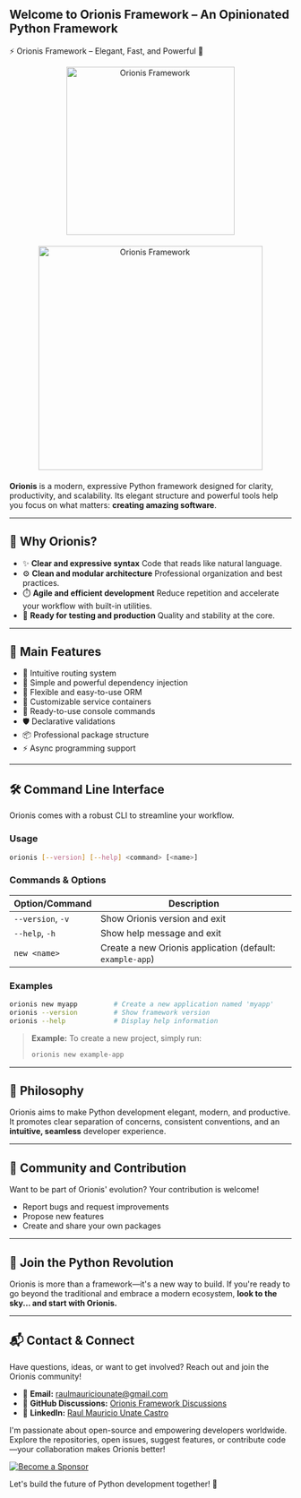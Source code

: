 ## Welcome to Orionis Framework – An Opinionated Python Framework

⚡ Orionis Framework – Elegant, Fast, and Powerful 🚀

<div align="center" style="margin-bottom: 20px;">
    <img src="https://orionis-framework.com/svg/logo.svg" alt="Orionis Framework" width="300"/>
</div>
<div align="center" style="margin-bottom: 20px;">
    <img src="https://orionis-framework.com/svg/text.svg" alt="Orionis Framework" width="400"/>
</div>

**Orionis** is a modern, expressive Python framework designed for clarity, productivity, and scalability. Its elegant structure and powerful tools help you focus on what matters: **creating amazing software**.

---

## 🚀 Why Orionis?

- ✨ **Clear and expressive syntax**
  Code that reads like natural language.
- ⚙️ **Clean and modular architecture**
  Professional organization and best practices.
- ⏱️ **Agile and efficient development**
  Reduce repetition and accelerate your workflow with built-in utilities.
- 🧪 **Ready for testing and production**
  Quality and stability at the core.

---

## 🧱 Main Features

- 🧩 Intuitive routing system
- 🔧 Simple and powerful dependency injection
- 🧬 Flexible and easy-to-use ORM
- 🎯 Customizable service containers
- 🧰 Ready-to-use console commands
- 🛡️ Declarative validations
- 📦 Professional package structure
- ⚡ Async programming support

---

## 🛠️ Command Line Interface

Orionis comes with a robust CLI to streamline your workflow.

### Usage

```bash
orionis [--version] [--help] <command> [<name>]
```

### Commands & Options

| Option/Command      | Description                                      |
|---------------------|--------------------------------------------------|
| `--version`, `-v`   | Show Orionis version and exit                    |
| `--help`, `-h`      | Show help message and exit                       |
| `new <name>`        | Create a new Orionis application (default: `example-app`) |

### Examples

```bash
orionis new myapp         # Create a new application named 'myapp'
orionis --version         # Show framework version
orionis --help            # Display help information
```

> **Example:**
> To create a new project, simply run:
> ```bash
> orionis new example-app
> ```

---

## 🧠 Philosophy

Orionis aims to make Python development elegant, modern, and productive. It promotes clear separation of concerns, consistent conventions, and an **intuitive, seamless** developer experience.

---

## 📢 Community and Contribution

Want to be part of Orionis' evolution? Your contribution is welcome!

- Report bugs and request improvements
- Propose new features
- Create and share your own packages

---

## 🌠 Join the Python Revolution

Orionis is more than a framework—it's a new way to build. If you're ready to go beyond the traditional and embrace a modern ecosystem, **look to the sky... and start with Orionis.**

---

## 📬 Contact & Connect

Have questions, ideas, or want to get involved? Reach out and join the Orionis community!

- 📧 **Email:** [raulmauriciounate@gmail.com](mailto:raulmauriciounate@gmail.com)
- 💬 **GitHub Discussions:** [Orionis Framework Discussions](https://github.com/orgs/orionis-framework/discussions)
- 💼 **LinkedIn:** [Raul Mauricio Unate Castro](https://www.linkedin.com/in/raul-mauricio-unate-castro/)

I'm passionate about open-source and empowering developers worldwide. Explore the repositories, open issues, suggest features, or contribute code—your collaboration makes Orionis better!

[![Become a Sponsor](https://img.shields.io/badge/-Become%20a%20Sponsor-blue?style=for-the-badge&logo=github)](https://github.com/sponsors/rmunate)

Let's build the future of Python development together! 🚀
